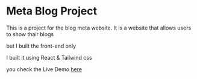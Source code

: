 # Meta Blog Project

This is a project for the blog meta website. It is a website that allows users to show thair blogs

but I built the front-end only

I built it using React & Tailwind css

you check the Live Demo [here](https://meta-blog-omega.vercel.app/)

